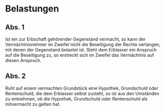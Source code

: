 # Belastungen



## Abs. 1

 Ist ein zur Erbschaft gehörender Gegenstand vermacht, so kann der Vermächtnisnehmer im Zweifel nicht die Beseitigung der Rechte verlangen, mit denen der Gegenstand belastet ist. Steht dem Erblasser ein Anspruch auf die Beseitigung zu, so erstreckt sich im Zweifel das Vermächtnis auf diesen Anspruch.

## Abs. 2

 Ruht auf einem vermachten Grundstück eine Hypothek, Grundschuld oder Rentenschuld, die dem Erblasser selbst zusteht, so ist aus den Umständen zu entnehmen, ob die Hypothek, Grundschuld oder Rentenschuld als mitvermacht zu gelten hat. 

